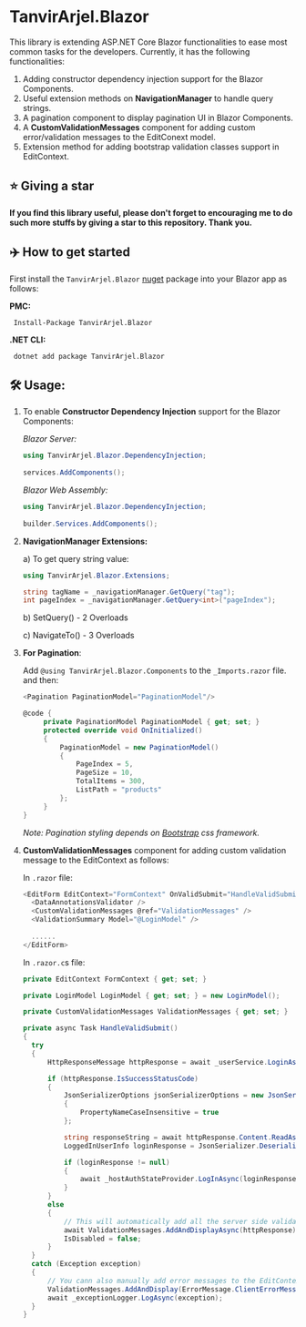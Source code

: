 # TanvirArjel.Blazor
This library is extending ASP.NET Core Blazor functionalities to ease most common tasks for the developers. Currently, it has the following functionalities:

1. Adding constructor dependency injection support for the Blazor Components.
2. Useful extension methods on **NavigationManager** to handle query strings.
3. A pagination component to display pagination UI in Blazor Components.
4. A **CustomValidationMessages** component for adding custom error/validation messages to the EditConext model.
5. Extension method for adding bootstrap validation classes support in EditContext.

## ⭐ Giving a star

**If you find this library useful, please don't forget to encouraging me to do such more stuffs by giving a star to this repository. Thank you.**

## ✈️ How to get started
First install the `TanvirArjel.Blazor` [nuget](https://www.nuget.org/packages/TanvirArjel.Blazor/) package into your Blazor app as follows:

**PMC:**

     Install-Package TanvirArjel.Blazor
     
**.NET CLI:**

     dotnet add package TanvirArjel.Blazor
    
## 🛠️ Usage:

1. To enable **Constructor Dependency Injection** support for the Blazor Components:

    *Blazor Server:*
    ```C#
    using TanvirArjel.Blazor.DependencyInjection;
        
    services.AddComponents();
    ```
    
    *Blazor Web Assembly:*
    ```C#
    using TanvirArjel.Blazor.DependencyInjection;
        
    builder.Services.AddComponents();
    ```
2. **NavigationManager Extensions:**

   a) To get query string value:
   ```C#
   using TanvirArjel.Blazor.Extensions;
   
   string tagName = _navigationManager.GetQuery("tag");
   int pageIndex = _navigationManager.GetQuery<int>("pageIndex");
   ```
   
   b) SetQuery() - 2 Overloads
   
   c) NavigateTo() - 3 Overloads

3. **For Pagination**:

   Add `@using TanvirArjel.Blazor.Components` to the `_Imports.razor` file. and then:
   
   ```C#
   <Pagination PaginationModel="PaginationModel"/>
   
   @code {
        private PaginationModel PaginationModel { get; set; }
        protected override void OnInitialized()
        {
            PaginationModel = new PaginationModel()
            {
                PageIndex = 5,
                PageSize = 10,
                TotalItems = 300,
                ListPath = "products"
            };
        }
   }
   ```
   *Note: Pagination styling depends on [Bootstrap](https://getbootstrap.com/) css framework.*
   
   
 4. **CustomValidationMessages** component for adding custom validation message to the EditContext as follows:

    In `.razor` file:

    ```C#
    <EditForm EditContext="FormContext" OnValidSubmit="HandleValidSubmit">
      <DataAnnotationsValidator />
      <CustomValidationMessages @ref="ValidationMessages" />
      <ValidationSummary Model="@LoginModel" />
      
      ......
    </EditForm>
    ```
  
    In `.razor.c`s file:
  
     ```C#
     private EditContext FormContext { get; set; }

     private LoginModel LoginModel { get; set; } = new LoginModel();

     private CustomValidationMessages ValidationMessages { get; set; }

     private async Task HandleValidSubmit()
     {
       try
       {
           HttpResponseMessage httpResponse = await _userService.LoginAsync(LoginModel);

           if (httpResponse.IsSuccessStatusCode)
           {
               JsonSerializerOptions jsonSerializerOptions = new JsonSerializerOptions()
               {
                   PropertyNameCaseInsensitive = true
               };

               string responseString = await httpResponse.Content.ReadAsStringAsync();
               LoggedInUserInfo loginResponse = JsonSerializer.Deserialize<LoggedInUserInfo>(responseString, jsonSerializerOptions);

               if (loginResponse != null)
               {
                   await _hostAuthStateProvider.LogInAsync(loginResponse, "/");
               }
           }
           else
           {
               // This will automatically add all the server side validation messages to the EditContext model.
               await ValidationMessages.AddAndDisplayAsync(httpResponse);
               IsDisabled = false;
           }
       }
       catch (Exception exception)
       {
           // You cann also manually add error messages to the EditContext model.
           ValidationMessages.AddAndDisplay(ErrorMessage.ClientErrorMessage);
           await _exceptionLogger.LogAsync(exception);
       }
     }
     ```
  
   
 
